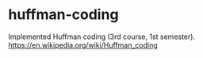 # huffman-coding
Implemented Huffman coding (3rd course, 1st semester). https://en.wikipedia.org/wiki/Huffman_coding
